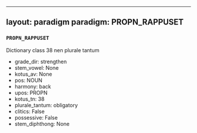 
---
layout: paradigm
paradigm: PROPN_RAPPUSET
---
### ` PROPN_RAPPUSET `

Dictionary class 38 nen plurale tantum
* grade_dir: strengthen
* stem_vowel: None
* kotus_av: None
* pos: NOUN
* harmony: back
* upos: PROPN
* kotus_tn: 38
* plurale_tantum: obligatory
* clitics: False
* possessive: False
* stem_diphthong: None
